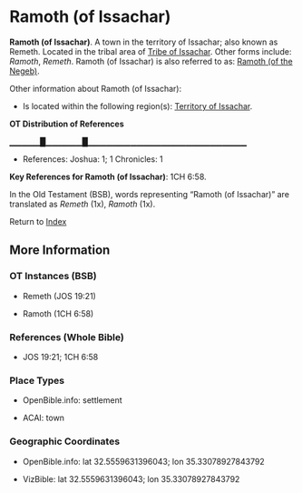 # Ramoth (of Issachar)
**Ramoth (of Issachar)**. 
A town in the territory of Issachar; also known as Remeth. 
Located in the tribal area of [Tribe of Issachar](../../../groups/md/acai/Issachar.md). 
Other forms include: 
*Ramoth*, *Remeth*. 
Ramoth (of Issachar) is also referred to as: 
[Ramoth (of the Negeb)](Ramoth.md). 




Other information about Ramoth (of Issachar):


* Is located within the following region(s): 
[Territory of Issachar](TerritoryOfIssachar.md). 


**OT Distribution of References**

▁▁▁▁▁█▁▁▁▁▁▁█▁▁▁▁▁▁▁▁▁▁▁▁▁▁▁▁▁▁▁▁▁▁▁▁▁▁
* References: Joshua: 1; 1 Chronicles: 1



**Key References for Ramoth (of Issachar)**: 
1CH 6:58. 


In the Old Testament (BSB), words representing “Ramoth (of Issachar)” are translated as 
*Remeth* (1x), *Ramoth* (1x). 




Return to [Index](00-Index.md)

## More Information

### OT Instances (BSB)

* Remeth (JOS 19:21)

* Ramoth (1CH 6:58)



### References (Whole Bible)

* JOS 19:21; 1CH 6:58


### Place Types

* OpenBible.info: settlement

* ACAI: town



### Geographic Coordinates

* OpenBible.info: lat 32.5559631396043; lon 35.33078927843792

* VizBible: lat 32.5559631396043; lon 35.33078927843792




